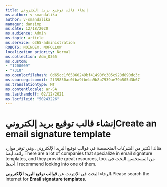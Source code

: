 ```yaml
---
title: إنشاء قالب توقيع بريد إلكتروني
ms.author: v-smandalika
author: v-smandalika
manager: dansimp
ms.date: 12/18/2020
ms.audience: Admin
ms.topic: article
ms.service: o365-administration
ROBOTS: NOINDEX, NOFOLLOW
localization_priority: Normal
ms.collection: Adm_O365
ms.custom:
- "1200009"
- "7310"
ms.openlocfilehash: 0d65cc1f65860249bf41490fc305c928d890dc3c
ms.sourcegitcommit: 2f39850ac0fba9fbeba9b8b7939ae79b505d3b67
ms.translationtype: MT
ms.contentlocale: ar-SA
ms.lasthandoff: 02/12/2021
ms.locfileid: "50243226"
---
```

# <a name="create-an-email-signature-template"></a><span data-ttu-id="3104e-102">إنشاء قالب توقيع بريد إلكتروني</span><span class="sxs-lookup"><span data-stu-id="3104e-102">Create an email signature template</span></span>

<span data-ttu-id="3104e-103">هناك الكثير من الشركات المتخصصة في قوالب توقيع البريد الإلكتروني، وهي توفر موارد رائعة أيضا.</span><span class="sxs-lookup"><span data-stu-id="3104e-103">There are a lot of companies that specialize in email signature templates, and they provide great resources, too.</span></span> <span data-ttu-id="3104e-104">من المستحسن البحث في أحدها.</span><span class="sxs-lookup"><span data-stu-id="3104e-104">I recommend looking into one of them.</span></span>

<span data-ttu-id="3104e-105">الرجاء البحث في الإنترنت عن **قوالب توقيع البريد الإلكتروني.**</span><span class="sxs-lookup"><span data-stu-id="3104e-105">Please search the Internet for **Email signature templates**.</span></span>